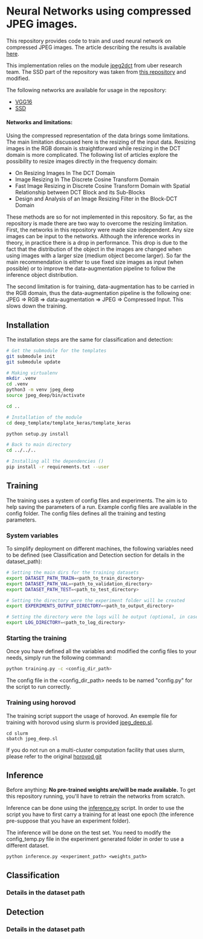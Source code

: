 # Neural Networks using compressed JPEG images.

This repository provides code to train and used neural network on compressed JPEG images. The article describing the results is available [here](https://arxiv.org/abs/1904.08408).

This implementation relies on the module [jpeg2dct](https://github.com/uber-research/jpeg2dct) from uber research team. The SSD part of the repository was taken from [this repository](https://github.com/pierluigiferrari/ssd_keras) and modified.

The following networks are available for usage in the repository:

- [VGG16](https://arxiv.org/abs/1409.1556)
- [SSD](https://arxiv.org/abs/1512.02325)

#### Networks and limitations:

Using the compressed representation of the data brings some limitations. The main limitation discussed here is the resizing of the input data. Resizing images in the RGB domain is straightforward while resizing in the DCT domain is more complicated. The following list of articles explore the possibility to resize images directly in the frequency domain:

- On Resizing Images In The DCT Domain
- Image Resizing In The Discrete Cosine Transform Domain
- Fast Image Resizing in Discrete Cosine Transform Domain with Spatial Relationship between DCT Block and its Sub-Blocks
- Design and Analysis of an Image Resizing Filter in the Block-DCT Domain


These methods are so for not implemented in this repository. So far, as the repository is made there are two way to overcome the resizing limitation. First, the networks in this repository were made size independent. Any size images can be input to the networks. Although the inference works in theory, in practice there is a drop in performance. This drop is due to the fact that the distribution of the object in the images are changed when using images with a larger size (medium object become larger). So far the main recommendation is either to use fixed size images as input (when possible) or to improve the data-augmentation pipeline to follow the inference object distribution.

The second limitation is for training, data-augmentation has to be carried in the RGB domain, thus the data-augmentation pipeline is the following one: JPEG => RGB => data-augmentation => JPEG => Compressed Input. This slows down the training.

## Installation

The installation steps are the same for classification and detection:

```bash
# Get the submodule for the templates
git submodule init
git submodule update

# Making virtualenv
mkdir .venv
cd .venv
python3 -m venv jpeg_deep
source jpeg_deep/bin/activate

cd ..

# Installation of the module
cd deep_template/template_keras/template_keras

python setup.py install

# Back to main directory
cd ../../..

# Installing all the dependencies ()
pip install -r requirements.txt --user
```

## Training

The training uses a system of config files and experiments. The aim is to help saving the parameters of a run.
Example config files are available in the config folder. The config files defines all the training and testing parameters. 

### System variables

To simplify deployment on different machines, the following variables need to be defined (see Classification and Detection section for details in the dataset_path):

```bash
# Setting the main dirs for the training datasets
export DATASET_PATH_TRAIN=<path_to_train_directory>
export DATASET_PATH_VAL=<path_to_validation_directory>
export DATASET_PATH_TEST=<path_to_test_directory>

# Setting the directory were the experiment folder will be created
export EXPERIMENTS_OUTPUT_DIRECTORY=<path_to_output_directory>

# Setting the directory were the logs will be output (optional, in case you use slurm)
export LOG_DIRECTORY=<path_to_log_directory>
```

### Starting the training

Once you have defined all the variables and modified the config files to your needs, simply run the following command:

```bash
python training.py -c <config_dir_path>
```

The config file in the <config_dir_path> needs to be named "config.py" for the script to run correctly.

### Training using horovod

The training script support the usage of horovod. An exemple file for training with horovod using slurm is provided [jpeg_deep.sl](slurm/jpeg_deep.sl).

```
cd slurm
sbatch jpeg_deep.sl
```

If you do not run on a multi-cluster computation facility that uses slurm, please refer to the original [horovod git](https://github.com/horovod/horovod)

## Inference

Before anything: **No pre-trained weights are/will be made available.** To get this repository running, you'll have to retrain the networks from scratch.

Inference can be done using the [inference.py](inference.py) script. In order to use the script you have to first carry a training for at least one epoch (the inference pre-suppose that you have an experiment folder).

The inference will be done on the test set. You need to modify the config_temp.py file in the experiment generated folder in order to use a different dataset.

```
python inference.py <experiment_path> <weights_path>
```

## Classification

### Details in the dataset path

## Detection

### Details in the dataset path
